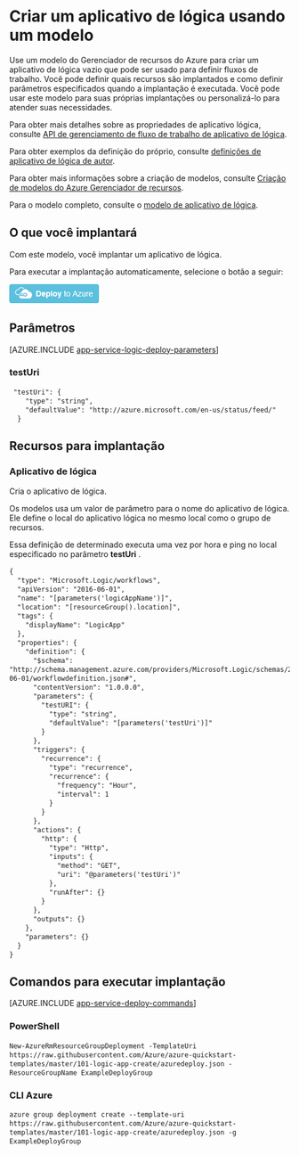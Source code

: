 <properties 
    pageTitle="Criar um aplicativo de lógica usando modelos do Gerenciador de recursos do Azure no serviço de aplicativo do Azure | Microsoft Azure" 
    description="Use um modelo do Gerenciador de recursos do Azure para implantar um aplicativo de lógica vazia para definir fluxos de trabalho." 
    services="logic-apps" 
    documentationCenter="" 
    authors="MSFTMan" 
    manager="erikre" 
    editor=""/>

<tags 
    ms.service="logic-apps" 
    ms.workload="integration" 
    ms.tgt_pltfrm="na" 
    ms.devlang="na" 
    ms.topic="article" 
    ms.date="07/25/2016" 
    ms.author="deonhe"/>

# <a name="create-a-logic-app-using-a-template"></a>Criar um aplicativo de lógica usando um modelo

Use um modelo do Gerenciador de recursos do Azure para criar um aplicativo de lógica vazio que pode ser usado para definir fluxos de trabalho. Você pode definir quais recursos são implantados e como definir parâmetros especificados quando a implantação é executada. Você pode usar este modelo para suas próprias implantações ou personalizá-lo para atender suas necessidades.

Para obter mais detalhes sobre as propriedades de aplicativo lógica, consulte [API de gerenciamento de fluxo de trabalho de aplicativo de lógica](https://msdn.microsoft.com/library/azure/mt643788.aspx). 

Para obter exemplos da definição do próprio, consulte [definições de aplicativo de lógica de autor](app-service-logic-author-definitions.md). 

Para obter mais informações sobre a criação de modelos, consulte [Criação de modelos do Azure Gerenciador de recursos](../resource-group-authoring-templates.md).

Para o modelo completo, consulte o [modelo de aplicativo de lógica](https://github.com/Azure/azure-quickstart-templates/blob/master/101-logic-app-create/azuredeploy.json).

## <a name="what-you-will-deploy"></a>O que você implantará

Com este modelo, você implantar um aplicativo de lógica.

Para executar a implantação automaticamente, selecione o botão a seguir:  

[![Implantar para o Azure](media/app-service-logic-arm-provision/deploybutton.png)](https://portal.azure.com/#create/Microsoft.Template/uri/https%3A%2F%2Fraw.githubusercontent.com%2FAzure%2Fazure-quickstart-templates%2Fmaster%2F101-logic-app-create%2Fazuredeploy.json)

## <a name="parameters"></a>Parâmetros

[AZURE.INCLUDE [app-service-logic-deploy-parameters](../../includes/app-service-logic-deploy-parameters.md)]

### <a name="testuri"></a>testUri

     "testUri": {
        "type": "string",
        "defaultValue": "http://azure.microsoft.com/en-us/status/feed/"
      }
    
## <a name="resources-to-deploy"></a>Recursos para implantação

### <a name="logic-app"></a>Aplicativo de lógica

Cria o aplicativo de lógica.

Os modelos usa um valor de parâmetro para o nome do aplicativo de lógica. Ele define o local do aplicativo lógica no mesmo local como o grupo de recursos. 

Essa definição de determinado executa uma vez por hora e ping no local especificado no parâmetro **testUri** . 

    {
      "type": "Microsoft.Logic/workflows",
      "apiVersion": "2016-06-01",
      "name": "[parameters('logicAppName')]",
      "location": "[resourceGroup().location]",
      "tags": {
        "displayName": "LogicApp"
      },
      "properties": {
        "definition": {
          "$schema": "http://schema.management.azure.com/providers/Microsoft.Logic/schemas/2016-06-01/workflowdefinition.json#",
          "contentVersion": "1.0.0.0",
          "parameters": {
            "testURI": {
              "type": "string",
              "defaultValue": "[parameters('testUri')]"
            }
          },
          "triggers": {
            "recurrence": {
              "type": "recurrence",
              "recurrence": {
                "frequency": "Hour",
                "interval": 1
              }
            }
          },
          "actions": {
            "http": {
              "type": "Http",
              "inputs": {
                "method": "GET",
                "uri": "@parameters('testUri')"
              },
              "runAfter": {}
            }
          },
          "outputs": {}
        },
        "parameters": {}
      }
    }


## <a name="commands-to-run-deployment"></a>Comandos para executar implantação

[AZURE.INCLUDE [app-service-deploy-commands](../../includes/app-service-deploy-commands.md)]

### <a name="powershell"></a>PowerShell

    New-AzureRmResourceGroupDeployment -TemplateUri https://raw.githubusercontent.com/Azure/azure-quickstart-templates/master/101-logic-app-create/azuredeploy.json -ResourceGroupName ExampleDeployGroup

### <a name="azure-cli"></a>CLI Azure

    azure group deployment create --template-uri https://raw.githubusercontent.com/Azure/azure-quickstart-templates/master/101-logic-app-create/azuredeploy.json -g ExampleDeployGroup


 

